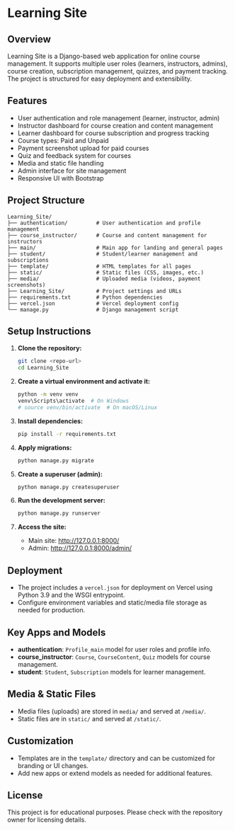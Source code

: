 # Learning Site

## Overview

Learning Site is a Django-based web application for online course management. It supports multiple user roles (learners, instructors, admins), course creation, subscription management, quizzes, and payment tracking. The project is structured for easy deployment and extensibility.

## Features

- User authentication and role management (learner, instructor, admin)
- Instructor dashboard for course creation and content management
- Learner dashboard for course subscription and progress tracking
- Course types: Paid and Unpaid
- Payment screenshot upload for paid courses
- Quiz and feedback system for courses
- Media and static file handling
- Admin interface for site management
- Responsive UI with Bootstrap

## Project Structure

```
Learning_Site/
├── authentication/         # User authentication and profile management
├── course_instructor/      # Course and content management for instructors
├── main/                   # Main app for landing and general pages
├── student/                # Student/learner management and subscriptions
├── template/               # HTML templates for all pages
├── static/                 # Static files (CSS, images, etc.)
├── media/                  # Uploaded media (videos, payment screenshots)
├── Learning_Site/          # Project settings and URLs
├── requirements.txt        # Python dependencies
├── vercel.json             # Vercel deployment config
└── manage.py               # Django management script
```

## Setup Instructions

1. **Clone the repository:**
	```sh
	git clone <repo-url>
	cd Learning_Site
	```

2. **Create a virtual environment and activate it:**
	```sh
	python -m venv venv
	venv\Scripts\activate  # On Windows
	# source venv/bin/activate  # On macOS/Linux
	```

3. **Install dependencies:**
	```sh
	pip install -r requirements.txt
	```

4. **Apply migrations:**
	```sh
	python manage.py migrate
	```

5. **Create a superuser (admin):**
	```sh
	python manage.py createsuperuser
	```

6. **Run the development server:**
	```sh
	python manage.py runserver
	```

7. **Access the site:**
	- Main site: http://127.0.0.1:8000/
	- Admin: http://127.0.0.1:8000/admin/

## Deployment

- The project includes a `vercel.json` for deployment on Vercel using Python 3.9 and the WSGI entrypoint.
- Configure environment variables and static/media file storage as needed for production.

## Key Apps and Models

- **authentication**: `Profile_main` model for user roles and profile info.
- **course_instructor**: `Course`, `CourseContent`, `Quiz` models for course management.
- **student**: `Student`, `Subscription` models for learner management.

## Media & Static Files

- Media files (uploads) are stored in `media/` and served at `/media/`.
- Static files are in `static/` and served at `/static/`.

## Customization

- Templates are in the `template/` directory and can be customized for branding or UI changes.
- Add new apps or extend models as needed for additional features.

## License

This project is for educational purposes. Please check with the repository owner for licensing details.